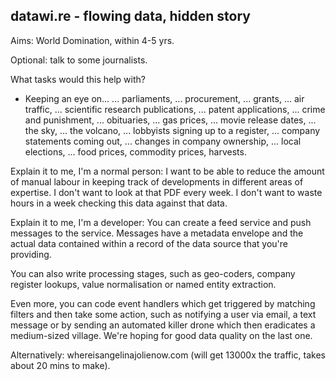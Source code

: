 
datawi.re - flowing data, hidden story
--------------------------------------

Aims: World Domination, within 4-5 yrs. 

Optional: talk to some journalists. 

What tasks would this help with? 

* Keeping an eye on...
  ... parliaments, 
  ... procurement, 
  ... grants,
  ... air traffic, 
  ... scientific research publications, 
  ... patent applications,
  ... crime and punishment,
  ... obituaries,
  ... gas prices,
  ... movie release dates,
  ... the sky,
  ... the volcano,
  ... lobbyists signing up to a register,
  ... company statements coming out,
  ... changes in company ownership,
  ... local elections,
  ... food prices, commodity prices, harvests.


Explain it to me, I'm a normal person: I want to be able to reduce the amount of manual labour
in keeping track of developments in different areas of expertise. I don't want to look at
that PDF every week. I don't want to waste hours in a week checking this data against that data.

Explain it to me, I'm a developer: You can create a feed service and push messages to the 
service. Messages have a metadata envelope and the actual data contained within a record
of the data source that you're providing. 

You can also write processing stages, such as geo-coders, company register lookups, 
value normalisation or named entity extraction. 

Even more, you can code event handlers which get triggered by matching filters and then 
take some action, such as notifying a user via email, a text message or by sending an 
automated killer drone which then eradicates a medium-sized village. We're hoping for 
good data quality on the last one. 





Alternatively: whereisangelinajolienow.com (will get 13000x the traffic, takes about 20 mins to make).











